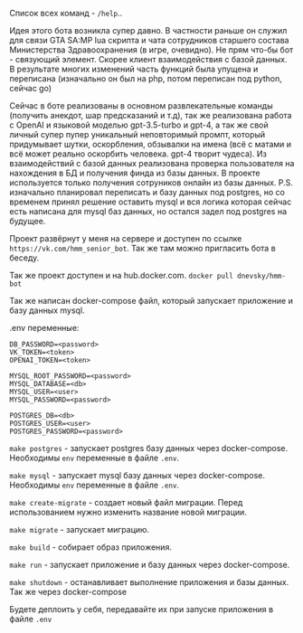 Список всех команд - `/help`..

Идея этого бота возникла супер давно.
В частности раньше он служил для связи GTA SA:MP lua скрипта и чата сотрудников старшего состава Министерства Здравоохранения (в игре, очевидно).
Не прям что-бы бот - связующий элемент. Скорее клиент взаимодействия с базой данных.
В результате многих изменений часть функций была упущена и переписана (изначально он был на php, потом переписан под python, сейчас go)

Сейчас в боте реализованы в основном развлекательные команды (получить анекдот, шар предсказаний и т.д), так же реализована работа с OpenAI и языковой моделью gpt-3.5-turbo и gpt-4, а так же свой личный супер пупер уникальный неповторимый промпт, который придумывает шутки, оскорбления, обзывалки на имена (всё с матами и всё может реально оскорбить человека. gpt-4 творит чудеса).
Из взаимодействий с базой данных реализована проверка пользователя на нахождения в БД и получения финда из базы данных.
В проекте используется только получения сотруников онлайн из базы данных.
P.S. изначально планировал переписать и базу данных под postgres, но со временем принял решение оставить mysql и вся логика которая сейчас есть написана для mysql баз данных, но остался задел под postgres на будущее.

Проект развёрнут у меня на сервере и доступен по ссылке `https://vk.com/hmm_senior_bot`. Так же там можно пригласить бота в беседу.

Так же проект доступен и на hub.docker.com. `docker pull dnevsky/hmm-bot`

Так же написан docker-compose файл, который запускает приложение и базу данных mysql.

.env переменные:
```
DB_PASSWORD=<password>
VK_TOKEN=<token>
OPENAI_TOKEN=<token>

MYSQL_ROOT_PASSWORD=<password>
MYSQL_DATABASE=<db>
MYSQL_USER=<user>
MYSQL_PASSWORD=<password>

POSTGRES_DB=<db>
POSTGRES_USER=<user>
POSTGRES_PASSWORD=<password>
```

`make postgres` - запускает postgres базу данных через docker-compose. Необходимы `env` переменные в файле `.env`.

`make mysql` - запускает mysql базу данных через docker-compose. Необходимы `env` переменные в файле `.env`.

`make create-migrate` - создает новый файл миграции. Перед использованием нужно изменить название новой миграции.

`make migrate` - запускает миграцию.

`make build` - собирает образ приложения.

`make run` - запускает приложение и базу данных через docker-compose.

`make shutdown` - останавливает выполнение приложения и базы данных. Так же через docker-compose

Будете деплоить у себя, передавайте их при запуске приложения в файле `.env`

